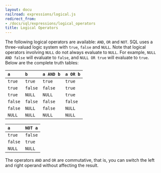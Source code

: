 ```yaml
---
layout: docu
railroad: expressions/logical.js
redirect_from:
- /docs/sql/expressions/logical_operators
title: Logical Operators
---
```


<div id="rrdiagram"></div>

The following logical operators are available: `AND`, `OR` and `NOT`. SQL uses a three-valuad logic system with `true`, `false` and `NULL`. Note that logical operators involving `NULL` do not always evaluate to `NULL`. For example, `NULL AND false` will evaluate to `false`, and `NULL OR true` will evaluate to `true`. Below are the complete truth tables:

<div class="narrow_table"></div>

| `a` | `b` | `a AND b` | `a OR b` |
|:---|:---|:---|:---|
| `true` | `true` | `true` | `true` |
| `true` | `false` | `false` | `true` |
| `true` | `NULL` | `NULL` | `true` |
| `false` | `false` | `false` | `false` |
| `false` | `NULL` | `false` | `NULL` |
| `NULL` | `NULL` | `NULL` | `NULL`|

<div class="narrow_table"></div>

| `a` | `NOT a` |
|:---|:---|
| `true` | `false` |
| `false` | `true` |
| `NULL` | `NULL` |

The operators `AND` and `OR` are commutative, that is, you can switch the left and right operand without affecting the result.
